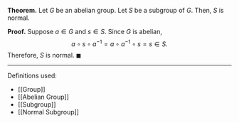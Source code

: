 **Theorem.** Let $G$ be an abelian group. Let $S$ be a subgroup of $G$. Then, $S$ is normal.

**Proof.** Suppose $a\in G$ and $s\in S$. Since $G$ is abelian, $$a\circ s\circ a^{-1}=a\circ a^{-1}\circ s=s\in S.$$Therefore, $S$ is normal. $\blacksquare$
***
Definitions used:
- [[Group]]
- [[Abelian Group]]
- [[Subgroup]]
- [[Normal Subgroup]]